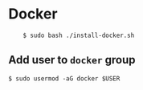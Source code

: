 # Docker

    	$ sudo bash ./install-docker.sh

## Add user to `docker` group

	$ sudo usermod -aG docker $USER



